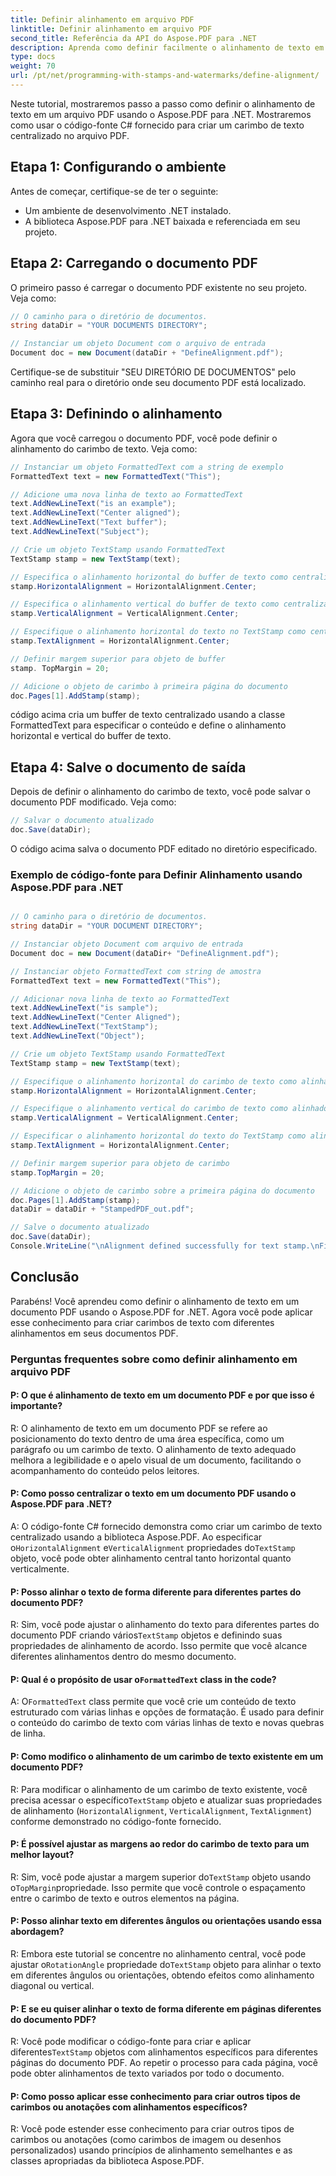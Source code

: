 ```yaml
---
title: Definir alinhamento em arquivo PDF
linktitle: Definir alinhamento em arquivo PDF
second_title: Referência da API do Aspose.PDF para .NET
description: Aprenda como definir facilmente o alinhamento de texto em arquivos PDF com Aspose.PDF para .NET.
type: docs
weight: 70
url: /pt/net/programming-with-stamps-and-watermarks/define-alignment/
---
```

Neste tutorial, mostraremos passo a passo como definir o alinhamento de texto em um arquivo PDF usando o Aspose.PDF para .NET. Mostraremos como usar o código-fonte C# fornecido para criar um carimbo de texto centralizado no arquivo PDF.

## Etapa 1: Configurando o ambiente

Antes de começar, certifique-se de ter o seguinte:

- Um ambiente de desenvolvimento .NET instalado.
- A biblioteca Aspose.PDF para .NET baixada e referenciada em seu projeto.

## Etapa 2: Carregando o documento PDF

O primeiro passo é carregar o documento PDF existente no seu projeto. Veja como:

```csharp
// O caminho para o diretório de documentos.
string dataDir = "YOUR DOCUMENTS DIRECTORY";

// Instanciar um objeto Document com o arquivo de entrada
Document doc = new Document(dataDir + "DefineAlignment.pdf");
```

Certifique-se de substituir "SEU DIRETÓRIO DE DOCUMENTOS" pelo caminho real para o diretório onde seu documento PDF está localizado.

## Etapa 3: Definindo o alinhamento

Agora que você carregou o documento PDF, você pode definir o alinhamento do carimbo de texto. Veja como:

```csharp
// Instanciar um objeto FormattedText com a string de exemplo
FormattedText text = new FormattedText("This");

// Adicione uma nova linha de texto ao FormattedText
text.AddNewLineText("is an example");
text.AddNewLineText("Center aligned");
text.AddNewLineText("Text buffer");
text.AddNewLineText("Subject");

// Crie um objeto TextStamp usando FormattedText
TextStamp stamp = new TextStamp(text);

// Especifica o alinhamento horizontal do buffer de texto como centralizado
stamp.HorizontalAlignment = HorizontalAlignment.Center;

// Especifica o alinhamento vertical do buffer de texto como centralizado
stamp.VerticalAlignment = VerticalAlignment.Center;

// Especifique o alinhamento horizontal do texto no TextStamp como centralizado
stamp.TextAlignment = HorizontalAlignment.Center;

// Definir margem superior para objeto de buffer
stamp. TopMargin = 20;

// Adicione o objeto de carimbo à primeira página do documento
doc.Pages[1].AddStamp(stamp);
```

código acima cria um buffer de texto centralizado usando a classe FormattedText para especificar o conteúdo e define o alinhamento horizontal e vertical do buffer de texto.

## Etapa 4: Salve o documento de saída

Depois de definir o alinhamento do carimbo de texto, você pode salvar o documento PDF modificado. Veja como:

```csharp
// Salvar o documento atualizado
doc.Save(dataDir);
```

O código acima salva o documento PDF editado no diretório especificado.

### Exemplo de código-fonte para Definir Alinhamento usando Aspose.PDF para .NET 
```csharp

// O caminho para o diretório de documentos.
string dataDir = "YOUR DOCUMENT DIRECTORY";

// Instanciar objeto Document com arquivo de entrada
Document doc = new Document(dataDir+ "DefineAlignment.pdf");

// Instanciar objeto FormattedText com string de amostra
FormattedText text = new FormattedText("This");

// Adicionar nova linha de texto ao FormattedText
text.AddNewLineText("is sample");
text.AddNewLineText("Center Aligned");
text.AddNewLineText("TextStamp");
text.AddNewLineText("Object");

// Crie um objeto TextStamp usando FormattedText
TextStamp stamp = new TextStamp(text);

// Especifique o alinhamento horizontal do carimbo de texto como alinhado ao centro
stamp.HorizontalAlignment = HorizontalAlignment.Center;

// Especifique o alinhamento vertical do carimbo de texto como alinhado ao centro
stamp.VerticalAlignment = VerticalAlignment.Center;

// Especificar o alinhamento horizontal do texto do TextStamp como alinhado ao centro
stamp.TextAlignment = HorizontalAlignment.Center;

// Definir margem superior para objeto de carimbo
stamp.TopMargin = 20;

// Adicione o objeto de carimbo sobre a primeira página do documento
doc.Pages[1].AddStamp(stamp);
dataDir = dataDir + "StampedPDF_out.pdf";

// Salve o documento atualizado
doc.Save(dataDir);
Console.WriteLine("\nAlignment defined successfully for text stamp.\nFile saved at " + dataDir);

```

## Conclusão

Parabéns! Você aprendeu como definir o alinhamento de texto em um documento PDF usando o Aspose.PDF for .NET. Agora você pode aplicar esse conhecimento para criar carimbos de texto com diferentes alinhamentos em seus documentos PDF.

### Perguntas frequentes sobre como definir alinhamento em arquivo PDF

#### P: O que é alinhamento de texto em um documento PDF e por que isso é importante?

R: O alinhamento de texto em um documento PDF se refere ao posicionamento do texto dentro de uma área específica, como um parágrafo ou um carimbo de texto. O alinhamento de texto adequado melhora a legibilidade e o apelo visual de um documento, facilitando o acompanhamento do conteúdo pelos leitores.

#### P: Como posso centralizar o texto em um documento PDF usando o Aspose.PDF para .NET?

 A: O código-fonte C# fornecido demonstra como criar um carimbo de texto centralizado usando a biblioteca Aspose.PDF. Ao especificar o`HorizontalAlignment` e`VerticalAlignment` propriedades do`TextStamp` objeto, você pode obter alinhamento central tanto horizontal quanto verticalmente.

#### P: Posso alinhar o texto de forma diferente para diferentes partes do documento PDF?

R: Sim, você pode ajustar o alinhamento do texto para diferentes partes do documento PDF criando vários`TextStamp` objetos e definindo suas propriedades de alinhamento de acordo. Isso permite que você alcance diferentes alinhamentos dentro do mesmo documento.

####  P: Qual é o propósito de usar o`FormattedText` class in the code?
 A: O`FormattedText` class permite que você crie um conteúdo de texto estruturado com várias linhas e opções de formatação. É usado para definir o conteúdo do carimbo de texto com várias linhas de texto e novas quebras de linha.

#### P: Como modifico o alinhamento de um carimbo de texto existente em um documento PDF?

 R: Para modificar o alinhamento de um carimbo de texto existente, você precisa acessar o específico`TextStamp` objeto e atualizar suas propriedades de alinhamento (`HorizontalAlignment`, `VerticalAlignment`, `TextAlignment`) conforme demonstrado no código-fonte fornecido.

#### P: É possível ajustar as margens ao redor do carimbo de texto para um melhor layout?

 R: Sim, você pode ajustar a margem superior do`TextStamp` objeto usando o`TopMargin`propriedade. Isso permite que você controle o espaçamento entre o carimbo de texto e outros elementos na página.

#### P: Posso alinhar texto em diferentes ângulos ou orientações usando essa abordagem?

 R: Embora este tutorial se concentre no alinhamento central, você pode ajustar o`RotationAngle` propriedade do`TextStamp` objeto para alinhar o texto em diferentes ângulos ou orientações, obtendo efeitos como alinhamento diagonal ou vertical.

#### P: E se eu quiser alinhar o texto de forma diferente em páginas diferentes do documento PDF?

 R: Você pode modificar o código-fonte para criar e aplicar diferentes`TextStamp` objetos com alinhamentos específicos para diferentes páginas do documento PDF. Ao repetir o processo para cada página, você pode obter alinhamentos de texto variados por todo o documento.

#### P: Como posso aplicar esse conhecimento para criar outros tipos de carimbos ou anotações com alinhamentos específicos?

R: Você pode estender esse conhecimento para criar outros tipos de carimbos ou anotações (como carimbos de imagem ou desenhos personalizados) usando princípios de alinhamento semelhantes e as classes apropriadas da biblioteca Aspose.PDF.
